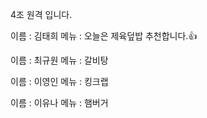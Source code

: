 

4조 원격 입니다.

이름 : 김태희
메뉴 : 오늘은 제육덮밥 추천합니다.👍

이름 : 최규원
메뉴 : 갈비탕

이름 : 이영인
메뉴 : 킹크랩

이름 : 이유나
메뉴 : 햄버거
